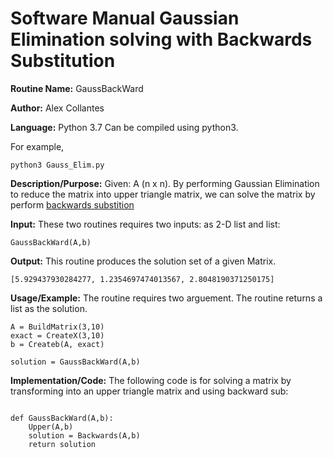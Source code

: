 # Software Manual Gaussian Elimination solving with Backwards Substitution
**Routine Name:** GaussBackWard
 
**Author:** Alex Collantes
 
**Language:** Python 3.7 Can be compiled using python3.

For example,

`python3 Gauss_Elim.py`

**Description/Purpose:** Given: A (n x n). By performing Gaussian Elimination to reduce the matrix into upper triangle matrix, we can solve the matrix by perform [backwards substition](https://github.com/Alekoll/Math4610/edit/master/SolutionManual/BackwardSub.md)

**Input:** These two routines requires two inputs: as 2-D list and list: 

`GaussBackWard(A,b)`

**Output:** This routine produces the solution set of a given Matrix.
 
 ```
 [5.929437930284277, 1.2354697474013567, 2.8048190371250175]
 ```

**Usage/Example:** The routine requires two arguement. The routine returns a list as the solution.

```
A = BuildMatrix(3,10)
exact = CreateX(3,10)
b = Createb(A, exact)

solution = GaussBackWard(A,b)
```

**Implementation/Code:** The following code is for solving a matrix by transforming into an upper triangle matrix and using backward sub:

```python3 

def GaussBackWard(A,b):
    Upper(A,b)
    solution = Backwards(A,b)
    return solution


```
